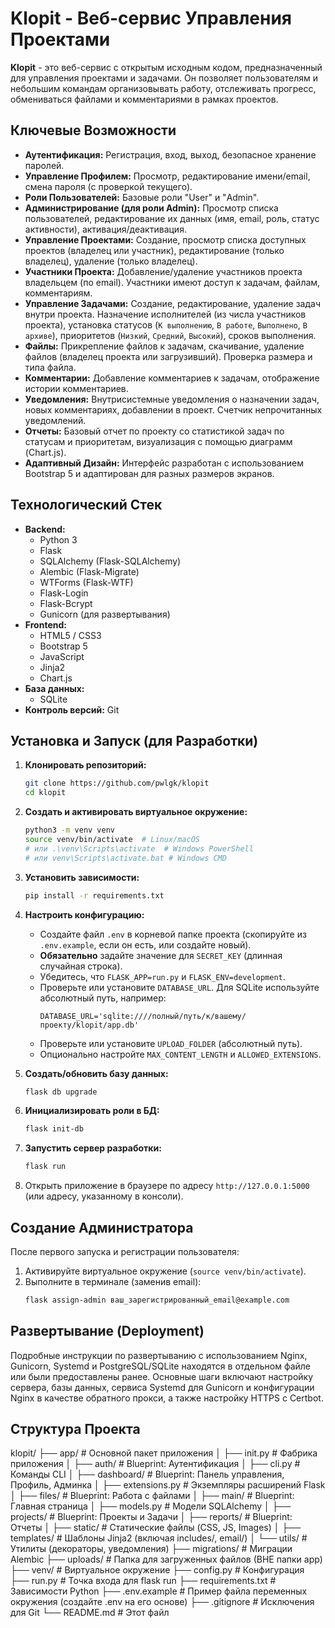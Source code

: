 # Klopit - Веб-сервис Управления Проектами

**Klopit** - это веб-сервис с открытым исходным кодом, предназначенный для управления проектами и задачами. Он позволяет пользователям и небольшим командам организовывать работу, отслеживать прогресс, обмениваться файлами и комментариями в рамках проектов.


## Ключевые Возможности

*   **Аутентификация:** Регистрация, вход, выход, безопасное хранение паролей.
*   **Управление Профилем:** Просмотр, редактирование имени/email, смена пароля (с проверкой текущего).
*   **Роли Пользователей:** Базовые роли "User" и "Admin".
*   **Администрирование (для роли Admin):** Просмотр списка пользователей, редактирование их данных (имя, email, роль, статус активности), активация/деактивация.
*   **Управление Проектами:** Создание, просмотр списка доступных проектов (владелец или участник), редактирование (только владелец), удаление (только владелец).
*   **Участники Проекта:** Добавление/удаление участников проекта владельцем (по email). Участники имеют доступ к задачам, файлам, комментариям.
*   **Управление Задачами:** Создание, редактирование, удаление задач внутри проекта. Назначение исполнителей (из числа участников проекта), установка статусов (`К выполнению`, `В работе`, `Выполнено`, `В архиве`), приоритетов (`Низкий`, `Средний`, `Высокий`), сроков выполнения.
*   **Файлы:** Прикрепление файлов к задачам, скачивание, удаление файлов (владелец проекта или загрузивший). Проверка размера и типа файла.
*   **Комментарии:** Добавление комментариев к задачам, отображение истории комментариев.
*   **Уведомления:** Внутрисистемные уведомления о назначении задач, новых комментариях, добавлении в проект. Счетчик непрочитанных уведомлений.
*   **Отчеты:** Базовый отчет по проекту со статистикой задач по статусам и приоритетам, визуализация с помощью диаграмм (Chart.js).
*   **Адаптивный Дизайн:** Интерфейс разработан с использованием Bootstrap 5 и адаптирован для разных размеров экранов.

## Технологический Стек

*   **Backend:**
    *   Python 3
    *   Flask
    *   SQLAlchemy (Flask-SQLAlchemy)
    *   Alembic (Flask-Migrate)
    *   WTForms (Flask-WTF)
    *   Flask-Login
    *   Flask-Bcrypt
    *   Gunicorn (для развертывания)
*   **Frontend:**
    *   HTML5 / CSS3
    *   Bootstrap 5
    *   JavaScript
    *   Jinja2
    *   Chart.js
*   **База данных:**
    *   SQLite 
*   **Контроль версий:** Git

## Установка и Запуск (для Разработки)

1.  **Клонировать репозиторий:**
    ```bash
    git clone https://github.com/pwlgk/klopit
    cd klopit
    ```

2.  **Создать и активировать виртуальное окружение:**
    ```bash
    python3 -m venv venv
    source venv/bin/activate  # Linux/macOS
    # или .\venv\Scripts\activate  # Windows PowerShell
    # или venv\Scripts\activate.bat # Windows CMD
    ```

3.  **Установить зависимости:**
    ```bash
    pip install -r requirements.txt
    ```

4.  **Настроить конфигурацию:**
    *   Создайте файл `.env` в корневой папке проекта (скопируйте из `.env.example`, если он есть, или создайте новый).
    *   **Обязательно** задайте значение для `SECRET_KEY` (длинная случайная строка).
    *   Убедитесь, что `FLASK_APP=run.py` и `FLASK_ENV=development`.
    *   Проверьте или установите `DATABASE_URL`. Для SQLite используйте абсолютный путь, например:
        ```dotenv
        DATABASE_URL='sqlite:////полный/путь/к/вашему/проекту/klopit/app.db'
        ```
    *   Проверьте или установите `UPLOAD_FOLDER` (абсолютный путь).
    *   Опционально настройте `MAX_CONTENT_LENGTH` и `ALLOWED_EXTENSIONS`.

5.  **Создать/обновить базу данных:**
    ```bash
    flask db upgrade
    ```

6.  **Инициализировать роли в БД:**
    ```bash
    flask init-db
    ```

7.  **Запустить сервер разработки:**
    ```bash
    flask run
    ```

8.  Открыть приложение в браузере по адресу `http://127.0.0.1:5000` (или адресу, указанному в консоли).

## Создание Администратора

После первого запуска и регистрации пользователя:

1.  Активируйте виртуальное окружение (`source venv/bin/activate`).
2.  Выполните в терминале (заменив email):
    ```bash
    flask assign-admin ваш_зарегистрированный_email@example.com
    ```

## Развертывание (Deployment)

Подробные инструкции по развертыванию с использованием Nginx, Gunicorn, Systemd и PostgreSQL/SQLite находятся в отдельном файле или были предоставлены ранее. Основные шаги включают настройку сервера, базы данных, сервиса Systemd для Gunicorn и конфигурации Nginx в качестве обратного прокси, а также настройку HTTPS с Certbot.

## Структура Проекта

klopit/
├── app/ # Основной пакет приложения
│ ├── init.py # Фабрика приложения
│ ├── auth/ # Blueprint: Аутентификация
│ ├── cli.py # Команды CLI
│ ├── dashboard/ # Blueprint: Панель управления, Профиль, Админка
│ ├── extensions.py # Экземпляры расширений Flask
│ ├── files/ # Blueprint: Работа с файлами
│ ├── main/ # Blueprint: Главная страница
│ ├── models.py # Модели SQLAlchemy
│ ├── projects/ # Blueprint: Проекты и Задачи
│ ├── reports/ # Blueprint: Отчеты
│ ├── static/ # Статические файлы (CSS, JS, Images)
│ ├── templates/ # Шаблоны Jinja2 (включая includes/, email/)
│ └── utils/ # Утилиты (декораторы, уведомления)
├── migrations/ # Миграции Alembic
├── uploads/ # Папка для загруженных файлов (ВНЕ папки app)
├── venv/ # Виртуальное окружение
├── config.py # Конфигурация
├── run.py # Точка входа для flask run
├── requirements.txt # Зависимости Python
├── .env.example # Пример файла переменных окружения (создайте .env на его основе)
├── .gitignore # Исключения для Git
└── README.md # Этот файл